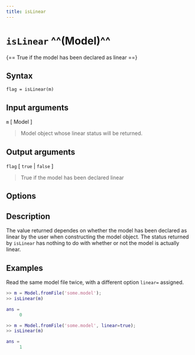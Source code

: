 ```yaml
---
title: isLinear
---
```


# `isLinear` ^^(Model)^^

{== True if the model has been declared as linear ==}


## Syntax 

    flag = isLinear(m)


## Input arguments 

`m` [ Model ]
> 
> Model object whose linear status will be returned.
> 


## Output arguments 

`flag` [ `true` | `false` ]
> 
> True if the model has been declared linear
> 


## Options 



## Description 

The value returned dependes on whether the model has been declared as
linear by the user when constructing the model object. The status returned
by `isLinear` has nothing to do with whether or not the model is actually linear.


## Examples

Read the same model file twice, with a different option `linear=` assigned.

```matlab
>> m = Model.fromFile('some.model');
>> isLinear(m)

ans =
     0

>> m = Model.fromFile('some.model', linear=true);
>> isLinear(m)

ans =
     1
```

